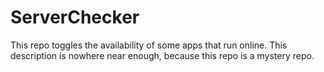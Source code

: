 # ServerChecker
This repo toggles the availability of some apps that run online.
This description is nowhere near enough, because this repo is a mystery repo.
